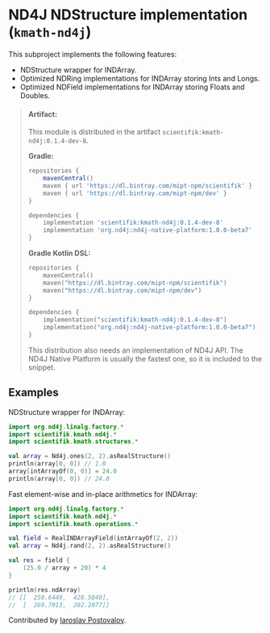 # ND4J NDStructure implementation (`kmath-nd4j`)

This subproject implements the following features:

- NDStructure wrapper for INDArray.
- Optimized NDRing implementations for INDArray storing Ints and Longs.
- Optimized NDField implementations for INDArray storing Floats and Doubles.

> #### Artifact:
> This module is distributed in the artifact `scientifik:kmath-nd4j:0.1.4-dev-8`.
> 
> **Gradle:**
>
> ```gradle
> repositories {
>     mavenCentral()
>     maven { url 'https://dl.bintray.com/mipt-npm/scientifik' }
>     maven { url 'https://dl.bintray.com/mipt-npm/dev' }
> }
> 
> dependencies {
>     implementation 'scientifik:kmath-nd4j:0.1.4-dev-8'
>     implementation 'org.nd4j:nd4j-native-platform:1.0.0-beta7'
> }
> ```
> **Gradle Kotlin DSL:**
>
> ```kotlin
> repositories {
>     mavenCentral()
>     maven("https://dl.bintray.com/mipt-npm/scientifik")
>     maven("https://dl.bintray.com/mipt-npm/dev")
> }
> 
> dependencies {
>     implementation("scientifik:kmath-nd4j:0.1.4-dev-8")
>     implementation("org.nd4j:nd4j-native-platform:1.0.0-beta7")
> }
> ```
> 
> This distribution also needs an implementation of ND4J API. The ND4J Native Platform is usually the fastest one, so 
> it is included to the snippet.
>

## Examples

NDStructure wrapper for INDArray:

```kotlin
import org.nd4j.linalg.factory.*
import scientifik.kmath.nd4j.*
import scientifik.kmath.structures.*

val array = Nd4j.ones(2, 2).asRealStructure()
println(array[0, 0]) // 1.0
array[intArrayOf(0, 0)] = 24.0
println(array[0, 0]) // 24.0
```

Fast element-wise and in-place arithmetics for INDArray:

```kotlin
import org.nd4j.linalg.factory.*
import scientifik.kmath.nd4j.*
import scientifik.kmath.operations.*

val field = RealINDArrayField(intArrayOf(2, 2))
val array = Nd4j.rand(2, 2).asRealStructure()

val res = field {
    (25.0 / array + 20) * 4
}

println(res.ndArray)
// [[  250.6449,  428.5840], 
//  [  269.7913,  202.2077]]
```


Contributed by [Iaroslav Postovalov](https://github.com/CommanderTvis).
